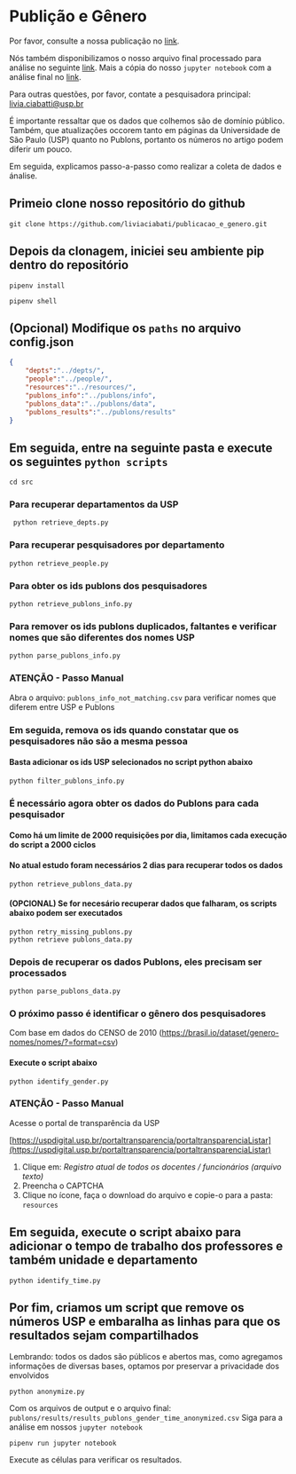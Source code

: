 # Publição e Gênero

Por favor, consulte a nossa publicação no [link]().

Nós também disponibilizamos o nosso arquivo final processado para análise no seguinte [link]().
Mais a cópia do nosso `jupyter notebook` com a análise final no [link]().

Para outras questões, por favor, contate a pesquisadora principal: livia.ciabatti@usp.br

É importante ressaltar que os dados que colhemos são de domínio público.
Também, que atualizações occorem tanto em páginas da Universidade de São Paulo (USP) quanto no Publons, portanto os números no artigo podem diferir um pouco.

Em seguida, explicamos passo-a-passo como realizar a coleta de dados e ánalise.

## Primeio clone nosso repositório do github

```
git clone https://github.com/liviaciabati/publicacao_e_genero.git
```

## Depois da clonagem, iniciei seu ambiente pip dentro do repositório
```
pipenv install
```

```
pipenv shell
```

## (Opcional) Modifique os `paths` no arquivo config.json

```json
{
    "depts":"../depts/",
    "people":"../people/",
    "resources":"../resources/",
    "publons_info":"../publons/info",
    "publons_data":"../publons/data",
    "publons_results":"../publons/results"
}
```

## Em seguida, entre na seguinte pasta e execute os seguintes `python scripts`

```
cd src
```

### Para recuperar departamentos da USP

```
 python retrieve_depts.py
```

### Para recuperar pesquisadores por departamento

```
python retrieve_people.py
```

### Para obter os ids publons dos pesquisadores

```
python retrieve_publons_info.py
```

### Para remover os ids publons duplicados, faltantes e verificar nomes que são diferentes dos nomes USP

```
python parse_publons_info.py
```

### ATENÇÃO - Passo Manual

Abra o arquivo: `publons_info_not_matching.csv` para verificar nomes que diferem entre USP e Publons

### Em seguida, remova os ids quando constatar que os pesquisadores não são a mesma pessoa
#### Basta adicionar os ids USP selecionados no script python abaixo

```
python filter_publons_info.py
```

### É necessário agora obter os dados do Publons para cada pesquisador
#### Como há um limite de 2000 requisições por dia, limitamos cada execução do script a 2000 ciclos
#### No atual estudo foram necessários 2 dias para recuperar todos os dados

```
python retrieve_publons_data.py
```

#### (OPCIONAL) Se for necesário recuperar dados que falharam, os scripts abaixo podem ser executados

```
python retry_missing_publons.py
python retrieve publons_data.py
```

### Depois de recuperar os dados Publons, eles precisam ser processados

```
python parse_publons_data.py
```

### O próximo passo é identificar o gênero dos pesquisadores
Com base em dados do CENSO de 2010 (https://brasil.io/dataset/genero-nomes/nomes/?=format=csv)
#### Execute o script abaixo
```
python identify_gender.py
```
### ATENÇÃO - Passo Manual
Acesse o portal de transparência da USP

[https://uspdigital.usp.br/portaltransparencia/portaltransparenciaListar](https://uspdigital.usp.br/portaltransparencia/portaltransparenciaListar)

1. Clique em: _Registro atual de todos os docentes / funcionários (arquivo texto)_
2. Preencha o CAPTCHA
3. Clique no ícone, faça o download do arquivo e copie-o para a pasta: `resources`

## Em seguida, execute o script abaixo para adicionar o tempo de trabalho dos professores e também unidade e departamento

```
python identify_time.py
```

## Por fim, criamos um script que remove os números USP e embaralha as linhas para que os resultados sejam compartilhados
Lembrando: todos os dados são públicos e abertos mas, como agregamos informações de diversas bases, optamos por preservar a privacidade dos envolvidos
```
python anonymize.py
```

Com os arquivos de output e o arquivo final: `publons/results/results_publons_gender_time_anonymized.csv`
Siga para a análise em nossos `jupyter notebook`
```
pipenv run jupyter notebook
```

Execute as células para verificar os resultados.
